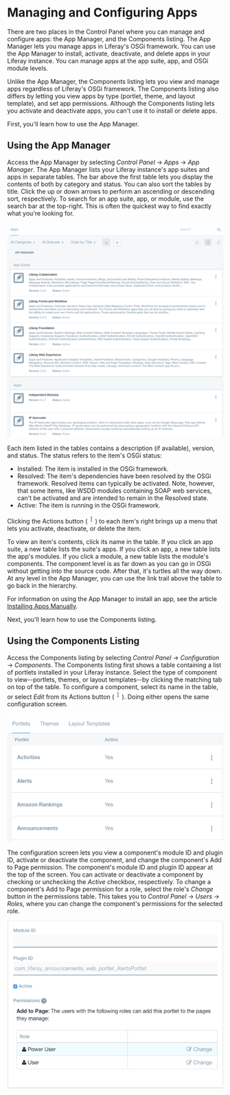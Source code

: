# Managing and Configuring Apps [](id=managing-and-configuring-apps)

There are two places in the Control Panel where you can manage and configure 
apps: the App Manager, and the Components listing. The App Manager lets you 
manage apps in Liferay's OSGi framework. You can use the App Manager to install, 
activate, deactivate, and delete apps in your Liferay instance. You can manage 
apps at the app suite, app, and OSGi module levels. 

Unlike the App Manager, the Components listing lets you view and manage apps 
regardless of Liferay's OSGi framework. The Components listing also differs by 
letting you view apps by type (portlet, theme, and layout template), and set app 
permissions. Although the Components listing lets you activate and deactivate 
apps, you can't use it to install or delete apps. 

First, you'll learn how to use the App Manager.

## Using the App Manager [](id=using-the-app-manager)

Access the App Manager by selecting *Control Panel* &rarr; *Apps* &rarr; *App 
Manager*. The App Manager lists your Liferay instance's app suites and apps in 
separate tables. The bar above the first table lets you display the contents of 
both by category and status. You can also sort the tables by title. Click the up 
or down arrows to perform an ascending or descending sort, respectively. To 
search for an app suite, app, or module, use the search bar at the top-right. 
This is often the quickest way to find exactly what you're looking for. 

![Figure 1: The App Manager lets you manage the app suites and apps installed in your Liferay instance.](../../images/app-manager.png)

Each item listed in the tables contains a description (if available), version, 
and status. The status refers to the item's OSGi status:

- Installed: The item is installed in the OSGi framework. 
- Resolved: The item's dependencies have been resolved by the OSGi framework. 
  Resolved items can typically be activated. Note, however, that some items, 
  like WSDD modules containing SOAP web services, can't be activated and are 
  intended to remain in the Resolved state.
- Active: The item is running in the OSGi framework. 

Clicking the Actions button (![Actions](../../images/icon-actions.png)) to each 
item's right brings up a menu that lets you activate, deactivate, or delete the 
item. 

To view an item's contents, click its name in the table. If you click an app 
suite, a new table lists the suite's apps. If you click an app, a new table 
lists the app's modules. If you click a module, a new table lists the module's 
components. The component level is as far down as you can go in OSGi without 
getting into the source code. After that, it's turtles all the way down. At any 
level in the App Manager, you can use the link trail above the table to go back 
in the hierarchy. 

For information on using the App Manager to install an app, see the article 
[Installing Apps Manually](/discover/portal/-/knowledge_base/7-0/installing-apps-manually). 

Next, you'll learn how to use the Components listing. 

## Using the Components Listing [](id=using-the-components-listing)

Access the Components listing by selecting *Control Panel* &rarr; 
*Configuration* &rarr; *Components*. The Components listing first shows a table 
containing a list of portlets installed in your Liferay instance. Select the 
type of component to view--portlets, themes, or layout templates--by clicking 
the matching tab on top of the table. To configure a component, select its name 
in the table, or select *Edit* from its Actions button (![Actions](../../images/icon-actions.png)). 
Doing either opens the same configuration screen. 

![Figure 2: The Components listing lets you manage the portlets, themes, and layout templates installed in your Liferay instance.](../../images/components-list.png)

The configuration screen lets you view a component's module ID and plugin ID, 
activate or deactivate the component, and change the component's Add to Page 
permission. The component's module ID and plugin ID appear at the top of the 
screen. You can activate or deactivate a component by checking or unchecking the 
*Active* checkbox, respectively. To change a component's Add to Page permission 
for a role, select the role's *Change* button in the permissions table. This 
takes you to *Control Panel* &rarr; *Users* &rarr; *Roles*, where you can change 
the component's permissions for the selected role. 

![Figure 3: You can also activate or deactivate a component, and change its permissions.](../../images/components-configuration.png)
